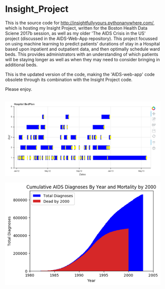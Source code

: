 # Insight_Project

This is the source code for http://insightfullyyours.pythonanywhere.com/, which is hosting my Insight Project, written for the Boston Health Data Sciene 2017b session, as well as my older 'The AIDS Crisis in the US' project (discussed in the AIDS-Web-App repository).  This project focussed on using machine learning to predict patients' durations of stay in a Hospital based upon inpatient and outpatient data, and then optimally schedule ward beds.  This provides administrators with an understanding of which patients will be staying longer as well as when they may need to consider bringing in additional beds.

This is the updated version of the code, making the 'AIDS-web-app' code obsolete through its combination with the Insight Project code.

Please enjoy.

<br>
<img src="Schedule.PNG" />
<br>


<br>
<img src="AIDSCrisis.png" />
<br>
